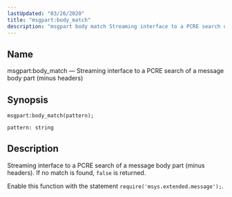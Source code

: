```yaml
---
lastUpdated: "03/26/2020"
title: "msgpart:body_match"
description: "msgpart body match Streaming interface to a PCRE search of a message body part minus headers msgpart body match pattern Streaming interface to a PCRE search of a message body part minus headers If no match is found false is returned Enable this function with the statement require msys extended..."
---
```


<a name="lua.ref.msgpart_body_match"></a> 
## Name

msgpart:body_match — Streaming interface to a PCRE search of a message body part (minus headers)

<a name="idp17029024"></a> 
## Synopsis

`msgpart:body_match(pattern);`

`pattern: string`<a name="idp17031952"></a> 
## Description

Streaming interface to a PCRE search of a message body part (minus headers). If no match is found, `false` is returned.

Enable this function with the statement `require('msys.extended.message');`.